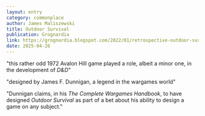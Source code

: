 ```yaml
---
layout: entry
category: commonplace
author: James Maliszewski
title: Outdoor Survival
publication: Grognardia
link: https://grognardia.blogspot.com/2022/01/retrospective-outdoor-survival.html
date: 2025-04-26
---
```


"this rather odd 1972 Avalon Hill game played a role, albeit a minor one, in the development of *D&D*"

"designed by James F. Dunnigan, a legend in the wargames world"

"Dunnigan claims, in his *The Complete Wargames Handbook*, to have designed *Outdoor Survival* as part of a bet about his ability to design a game on any subject."
